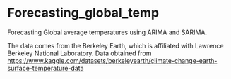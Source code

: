 # Forecasting_global_temp
Forecasting Global average temperatures using ARIMA and SARIMA. 

The data comes from the Berkeley Earth, which is affiliated with Lawrence Berkeley National Laboratory. Data obtained from https://www.kaggle.com/datasets/berkeleyearth/climate-change-earth-surface-temperature-data
